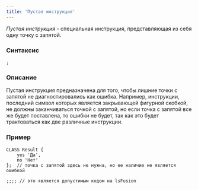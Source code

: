 ```yaml
---
title: 'Пустая инструкция'
---
```


*Пустая инструкция* - специальная инструкция, представляющая из себя одну точку с запятой.

### Синтаксис

    ;

### Описание

Пустая инструкция предназначена для того, чтобы лишние точки с запятой не диагностировались как ошибка. Например, инструкции, последний символ которых является закрывающей фигурной скобкой, не должны заканчиваться точкой с запятой, но если точка с запятой все же будет поставлена, то ошибки не будет, так как это будет трактоваться как две различные инструкции. 

### Пример

```lsf
CLASS Result {
    yes 'Да',
    no 'Нет'
};  // точка с запятой здесь не нужна, но ее наличие не является ошибкой

;;;; // это является допустимым кодом на lsFusion
```
